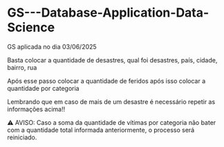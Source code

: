 # GS---Database-Application-Data-Science
GS aplicada no dia 03/06/2025


Basta colocar a quantidade de desastres, qual foi desastres, país, cidade, bairro, rua

Após esse passo colocar a quantidade de feridos após isso colocar a quantidade por categoria


Lembrando que em caso de mais de um desastre é necessário repetir as informações acima!!


⚠ AVISO: Caso a soma da quantidade de vítimas por categoria não bater com a quantidade total informada anteriormente, o processo será reiniciado.
